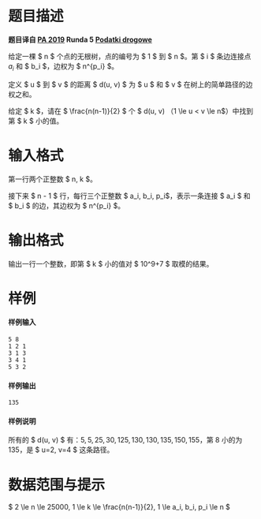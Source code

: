 
# 题目描述

**题目译自 [PA 2019](https://sio2.mimuw.edu.pl/c/pa-2019-1/dashboard/) Runda 5 [Podatki drogowe](https://sio2.mimuw.edu.pl/c/pa-2019-1/p/pod/)**

给定一棵 $ n $ 个点的无根树，点的编号为 $ 1 $ 到 $ n $。第 $ i $ 条边连接点 $a_i$ 和 $ b_i $，边权为 $ n^{p_i} $。

定义 $ u $ 到 $ v $ 的距离 $ d(u, v) $ 为 $ u $ 和 $ v $ 在树上的简单路径的边权之和。

给定 $ k $，请在 $ \frac{n(n-1)}{2} $ 个 $ d(u, v) $（$1 \le u < v  \le n$）中找到第 $ k $ 小的值。

# 输入格式

第一行两个正整数 $ n, k $。

接下来 $ n - 1 $ 行，每行三个正整数 $ a_i, b_i, p_i$，表示一条连接 $ a_i $ 和 $ b_i $ 的边，其边权为 $ n^{p_i} $。

# 输出格式

输出一行一个整数，即第 $ k $ 小的值对 $ 10^9+7 $ 取模的结果。

# 样例

#### 样例输入
```plain
5 8
1 2 1
3 1 3
3 4 1
5 3 2
```
#### 样例输出
```plain
135
```

#### 样例说明
所有的 $ d(u, v) $ 有：$5, 5, 25, 30, 125, 130, 130, 135, 150, 155$，第 $8$ 小的为 $135$，是 $ u=2, v=4 $ 这条路径。

# 数据范围与提示

$ 2 \le n \le 25000, 1 \le k \le \frac{n(n-1)}{2}, 1 \le a_i, b_i, p_i \le n $

